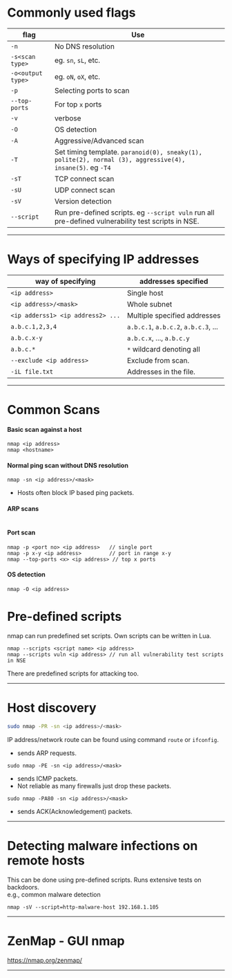 # Commonly used flags

| flag              | Use                                                                                                      |
| ----------------- | -------------------------------------------------------------------------------------------------------- |
| `-n`              | No DNS resolution                                                                                        |
| `-s<scan type>`   | eg. `sn`, `sL`, etc.                                                                                     |
| `-o<output type>` | eg. `oN`, `oX`, etc.                                                                                     |
| `-p`              | Selecting ports to scan                                                                                  |
| `--top-ports`     | For top `x` ports                                                                                        |
| `-v`              | verbose                                                                                                  |
| `-O`              | OS detection                                                                                             |
| `-A`              | Aggressive/Advanced scan                                                                                 |
| `-T`              | Set timing template. `paranoid(0), sneaky(1), polite(2), normal (3), aggressive(4), insane(5)`. eg `-T4` |
| `-sT`             | TCP connect scan                                                                                         |
| `-sU`             | UDP connect scan                                                                                         |
| `-sV`             | Version detection                                                                                        |
| `--script`        | Run pre-defined scripts. eg `--script vuln` run all pre-defined vulnerability test scripts in NSE.       |

----

# Ways of specifying IP addresses

| way of specifying                 | addresses specified                  |
| --------------------------------- | ------------------------------------ |
| `<ip address>`                    | Single host                          |
| `<ip address>/<mask>`             | Whole subnet                         |
| `<ip adderss1> <ip address2> ...` | Multiple specified addresses         |
| `a.b.c.1,2,3,4`                   | `a.b.c.1`, `a.b.c.2`, `a.b.c.3`, ... |
| `a.b.c.x-y`                       | `a.b.c.x`, ..., `a.b.c.y`            |
| `a.b.c.*`                         | `*` wildcard denoting all            |
| `--exclude <ip address>`          | Exclude from scan.                   |
| `-iL file.txt`                    | Addresses in the file.               |


----
# Common Scans
#### Basic scan against a host
```
nmap <ip address>
nmap <hostname>
```

#### Normal ping scan without DNS resolution
```
nmap -sn <ip address>/<mask>
```
- Hosts often block IP based ping packets.

#### ARP scans
```

```


#### Port scan
```
nmap -p <port no> <ip address>   // single port
nmap -p x-y <ip address>         // port in range x-y
nmap --top-ports <x> <ip address> // top x ports
```


#### OS detection
```
nmap -O <ip address>
```


# Pre-defined scripts
nmap can run predefined set scripts. Own scripts can be written in Lua. 
```
nmap --scripts <script name> <ip address> 
nmap --scripts vuln <ip address> // run all vulnerability test scripts in NSE
```

There are predefined scripts for attacking too.

----
# Host discovery

```bash
sudo nmap -PR -sn <ip address>/<mask>
```

IP address/network route can be found using command `route` or `ifconfig`.  
- sends ARP requests.

```shell
sudo nmap -PE -sn <ip address>/<mask>
```
- sends ICMP packets.
- Not reliable as many firewalls just drop these packets.

```shell
sudo nmap -PA80 -sn <ip address>/<mask>
```
- sends ACK(Acknowledgement) packets.

  
<hr>

# Detecting malware infections on remote hosts
This can be done using pre-defined scripts. Runs extensive tests on backdoors.  
e.g., common malware detection
```
nmap -sV --script=http-malware-host 192.168.1.105
```

---
# ZenMap - GUI nmap
https://nmap.org/zenmap/

----
